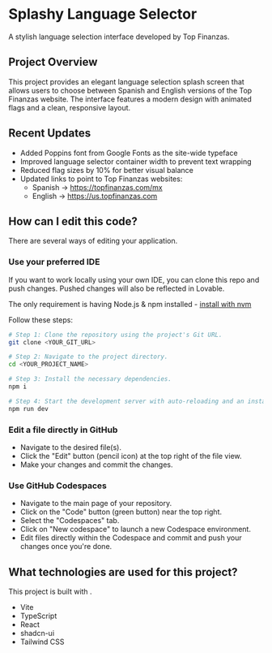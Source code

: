 # Splashy Language Selector

A stylish language selection interface developed by Top Finanzas.

## Project Overview

This project provides an elegant language selection splash screen that allows users to choose between Spanish and English versions of the Top Finanzas website. The interface features a modern design with animated flags and a clean, responsive layout.

## Recent Updates

- Added Poppins font from Google Fonts as the site-wide typeface
- Improved language selector container width to prevent text wrapping
- Reduced flag sizes by 10% for better visual balance
- Updated links to point to Top Finanzas websites:
  - Spanish → <https://topfinanzas.com/mx>
  - English → <https://us.topfinanzas.com>

## How can I edit this code?

There are several ways of editing your application.

### Use your preferred IDE

If you want to work locally using your own IDE, you can clone this repo and push changes. Pushed changes will also be reflected in Lovable.

The only requirement is having Node.js & npm installed - [install with nvm](https://github.com/nvm-sh/nvm#installing-and-updating)

Follow these steps:

```sh
# Step 1: Clone the repository using the project's Git URL.
git clone <YOUR_GIT_URL>

# Step 2: Navigate to the project directory.
cd <YOUR_PROJECT_NAME>

# Step 3: Install the necessary dependencies.
npm i

# Step 4: Start the development server with auto-reloading and an instant preview.
npm run dev
```

### Edit a file directly in GitHub

- Navigate to the desired file(s).
- Click the "Edit" button (pencil icon) at the top right of the file view.
- Make your changes and commit the changes.

### Use GitHub Codespaces

- Navigate to the main page of your repository.
- Click on the "Code" button (green button) near the top right.
- Select the "Codespaces" tab.
- Click on "New codespace" to launch a new Codespace environment.
- Edit files directly within the Codespace and commit and push your changes once you're done.

## What technologies are used for this project?

This project is built with .

- Vite
- TypeScript
- React
- shadcn-ui
- Tailwind CSS
